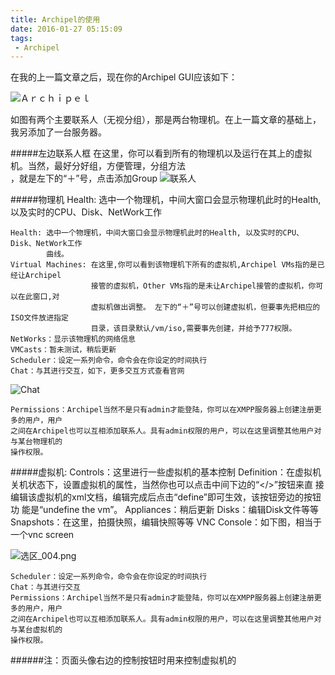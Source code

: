 ```yaml
---
title: Archipel的使用
date: 2016-01-27 05:15:09
tags:
 - Archipel
---
```


在我的上一篇文章之后，现在你的Archipel GUI应该如下：

![Ａｒｃｈｉｐｅｌ](http://upload-images.jianshu.io/upload_images/1113810-5b7ef3fe012172a4.png?imageMogr2/auto-orient/strip%7CimageView2/2/w/1240)

如图有两个主要联系人（无视分组），那是两台物理机。在上一篇文章的基础上，我另添加了一台服务器。

#####左边联系人框
        在这里，你可以看到所有的物理机以及运行在其上的虚拟机。当然，最好分好组，方便管理，分组方法\
    ，就是左下的“＋”号，点击添加Group
 ![联系人](http://upload-images.jianshu.io/upload_images/1113810-fc543a3b26f17f04.png?imageMogr2/auto-orient/strip%7CimageView2/2/w/1240)


#####物理机
    Health: 选中一个物理机，中间大窗口会显示物理机此时的Health, 以及实时的CPU、Disk、NetWork工作

    Health: 选中一个物理机，中间大窗口会显示物理机此时的Health, 以及实时的CPU、Disk、NetWork工作
            曲线。
    Virtual Machines: 在这里,你可以看到该物理机下所有的虚拟机,Archipel VMs指的是已经让Archipel
                      接管的虚拟机，Other VMs指的是未让Archipel接管的虚拟机，你可以在此窗口,对
                      虚拟机做出调整。 左下的“＋”号可以创建虚拟机，但要事先把相应的ISO文件放进指定
                      目录，该目录默认/vm/iso,需要事先创建，并给予777权限。
    NetWorks：显示该物理机的网络信息
    VMCasts：暂未测试，稍后更新
    Scheduler：设定一系列命令，命令会在你设定的时间执行
    Chat：与其进行交互，如下，更多交互方式查看官网

![Chat](http://upload-images.jianshu.io/upload_images/1113810-a8fb10a5b8dc0655.png?imageMogr2/auto-orient/strip%7CimageView2/2/w/1240)

    Permissions：Archipel当然不是只有admin才能登陆，你可以在XMPP服务器上创建注册更多的用户，用户
    之间在Archipel也可以互相添加联系人。具有admin权限的用户，可以在这里调整其他用户对与某台物理机的
    操作权限。

#####虚拟机:
    Controls：这里进行一些虚拟机的基本控制
    Definition：在虚拟机关机状态下，设置虚拟机的属性，当然你也可以点击中间下边的“</>”按钮来直
                接编辑该虚拟机的xml文档，编辑完成后点击“define”即可生效，该按钮旁边的按钮功
                能是“undefine the vm”。
    Appliances：稍后更新
    Disks：编辑Disk文件等等
    Snapshots：在这里，拍摄快照，编辑快照等等
    VNC Console：如下图，相当于一个vnc screen

![选区_004.png](http://upload-images.jianshu.io/upload_images/1113810-037db50a50b5e10b.png?imageMogr2/auto-orient/strip%7CimageView2/2/w/1240)

    Scheduler：设定一系列命令，命令会在你设定的时间执行
    Chat：与其进行交互
    Permissions：Archipel当然不是只有admin才能登陆，你可以在XMPP服务器上创建注册更多的用户，用户
    之间在Archipel也可以互相添加联系人。具有admin权限的用户，可以在这里调整其他用户对与某台虚拟机的
    操作权限。


######注：页面头像右边的控制按钮时用来控制虚拟机的
